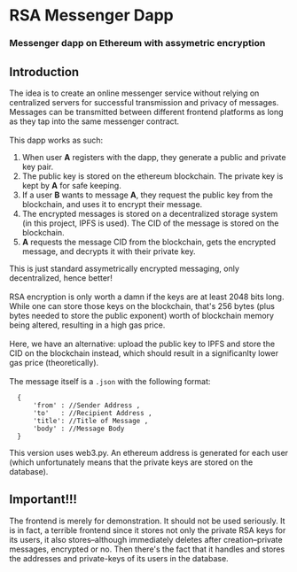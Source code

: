 # RSA Messenger Dapp
### Messenger dapp on Ethereum with assymetric encryption

## Introduction
  The idea is to create an online messenger service without relying on centralized servers for successful transmission and privacy of messages. Messages can be transmitted between different frontend platforms as long as they tap into the same messenger contract.<br><br>
  This dapp works as such:
1. When user <b>A</b> registers with the dapp, they generate a public and private key pair.
2. The public key is stored on the ethereum blockchain. The private key is kept by <b>A</b> for safe keeping.
3. If a user <b>B</b> wants to message <b>A</b>, they request the public key from the blockchain, and uses it to encrypt their message.
4. The encrypted messages is stored on a decentralized storage system (in this project, IPFS is used). The CID of the message is stored on the blockchain.
5. <b>A</b> requests the message CID from the blockchain, gets the encrypted message, and decrypts it with their private key.
  
  This is just standard assymetrically encrypted messaging, only decentralized, hence better!
  <br><br>
  RSA encryption is only worth a damn if the keys are at least 2048 bits long. While one can store those keys on the blockchain, that's 256 bytes (plus bytes needed to store the public exponent) worth of blockchain memory being altered, resulting in a high gas price.
  <br><br>
  Here, we have an alternative: upload the public key to IPFS and store the CID on the blockchain instead, which should result in a significanlty lower gas price (theoretically).
  <br><br>
  The message itself is a `.json` with the following format:
  ```
    {
        'from' : //Sender Address ,
        'to'   : //Recipient Address ,
        'title': //Title of Message ,
        'body' : //Message Body
    }
  ```
  
  This version uses web3.py. An ethereum address is generated for each user (which unfortunately means that the private keys are stored on the database).

## Important!!!
  The frontend is merely for demonstration. It should not be used seriously. It is in fact, a terrible frontend since it stores not only the private RSA keys for its users, it also stores&ndash;although immediately deletes after creation&ndash;private messages, encrypted or no. Then there's the fact that it handles and stores the addresses and private-keys of its users in the database.
